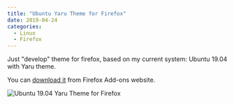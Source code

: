 ```yaml
---
title: "Ubuntu Yaru Theme for Firefox"
date: 2019-04-24
categories:
  - Linux
  - Firefox
---
```


Just "develop" theme for firefox, based on my current system: Ubuntu 19.04 with Yaru theme.

You can [download it](https://addons.mozilla.org/en-US/firefox/addon/ubuntu-19-04-default/) from Firefox Add-ons website.

![Ubuntu 19.04 Yaru Theme for Firefox](ubuntu-19-04-firefox-theme.png)


